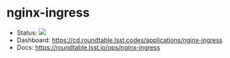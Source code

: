 # nginx-ingress

- Status: ![](https://cd.nginx-ingress.lsst.codes/api/badge?name=nginx-ingress)
- Dashboard: https://cd.roundtable.lsst.codes/applications/nginx-ingress
- Docs: https://roundtable.lsst.io/ops/nginx-ingress
